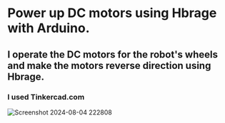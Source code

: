 # Power up DC motors using Hbrage with Arduino.
## I operate the DC motors for the robot's wheels and make the motors reverse direction using Hbrage.
### I used Tinkercad.com 
![Screenshot 2024-08-04 222808](https://github.com/user-attachments/assets/f8064784-7560-4e02-8066-2366da2ec72c)
